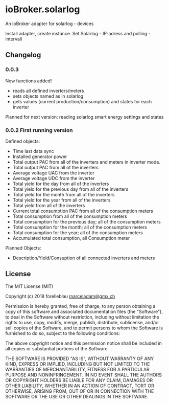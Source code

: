 # ioBroker.solarlog
An ioBroker adapter for solarlog - devices

Install adapter, create instance.
Set Solarlog - IP-adress and polling - intervall 

## Changelog
### 0.0.3
New functions added!
- reads all defined inverters/meters 
- sets objects named as in solarlog 
- gets values (current production/consumption) and states for each inverter

Planned for next version: reading solarlog smart energy settings and states

### 0.0.2 First running version

Defined objects: 
- Time last data sync
- Installed generator power
- Total output PAC from all of the inverters and meters in inverter mode.
- Total output PAC from all of the inverters 
- Average voltage UAC from the inverter
- Average voltage UDC from the inverter
- Total yield for the day from all of the inverters
- Total yield for the previous day from all of the inverters
- Total yield for the month from all of the inverters
- Total yield for the year from all of the inverters
- Total yield from all of the inverters
- Current total consumption PAC from all of the consumption meters
- Total consumption from all of the consumption meters
- Total consumption for the previous day; all of the consumption meters
- Total consumption for the month; all of the consumption meters
- Total consumption for the year; all of the consumption meters
- Accumulated total consumption, all Consumption meter

Planned Objects:
- Description/Yield/Consuption of all connected inverters and meters


## License
The MIT License (MIT)

Copyright (c) 2018 forelleblau marceladam@gmx.ch

Permission is hereby granted, free of charge, to any person obtaining a copy
of this software and associated documentation files (the "Software"), to deal
in the Software without restriction, including without limitation the rights
to use, copy, modify, merge, publish, distribute, sublicense, and/or sell
copies of the Software, and to permit persons to whom the Software is
furnished to do so, subject to the following conditions:

The above copyright notice and this permission notice shall be included in
all copies or substantial portions of the Software.

THE SOFTWARE IS PROVIDED "AS IS", WITHOUT WARRANTY OF ANY KIND, EXPRESS OR
IMPLIED, INCLUDING BUT NOT LIMITED TO THE WARRANTIES OF MERCHANTABILITY,
FITNESS FOR A PARTICULAR PURPOSE AND NONINFRINGEMENT. IN NO EVENT SHALL THE
AUTHORS OR COPYRIGHT HOLDERS BE LIABLE FOR ANY CLAIM, DAMAGES OR OTHER
LIABILITY, WHETHER IN AN ACTION OF CONTRACT, TORT OR OTHERWISE, ARISING FROM,
OUT OF OR IN CONNECTION WITH THE SOFTWARE OR THE USE OR OTHER DEALINGS IN
THE SOFTWARE.
